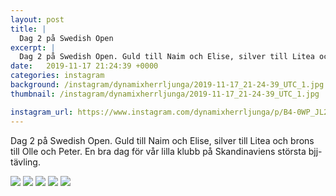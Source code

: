 ```yaml
---
layout: post
title: |
  Dag 2 på Swedish Open
excerpt: |
  Dag 2 på Swedish Open. Guld till Naim och Elise, silver till Litea och brons till Olle och Peter. En bra dag för vår lilla klubb på Skandinaviens största bjj-tävling.
date:   2019-11-17 21:24:39 +0000
categories: instagram
background: /instagram/dynamixherrljunga/2019-11-17_21-24-39_UTC_1.jpg
thumbnail: /instagram/dynamixherrljunga/2019-11-17_21-24-39_UTC_1.jpg

instagram_url: https://www.instagram.com/dynamixherrljunga/p/B4-0WP_JL2B
---
```

Dag 2 på Swedish Open. Guld till Naim och Elise, silver till Litea och brons till Olle och Peter. En bra dag för vår lilla klubb på Skandinaviens största bjj-tävling.



<img src='/www-dynamix-herrljunga/instagram/dynamixherrljunga/2019-11-17_21-24-39_UTC_1.jpg' class='img-fluid' />


<img src='/www-dynamix-herrljunga/instagram/dynamixherrljunga/2019-11-17_21-24-39_UTC_2.jpg' class='img-fluid' />


<img src='/www-dynamix-herrljunga/instagram/dynamixherrljunga/2019-11-17_21-24-39_UTC_3.jpg' class='img-fluid' />


<img src='/www-dynamix-herrljunga/instagram/dynamixherrljunga/2019-11-17_21-24-39_UTC_4.jpg' class='img-fluid' />


<img src='/www-dynamix-herrljunga/instagram/dynamixherrljunga/2019-11-17_21-24-39_UTC_5.jpg' class='img-fluid' />
